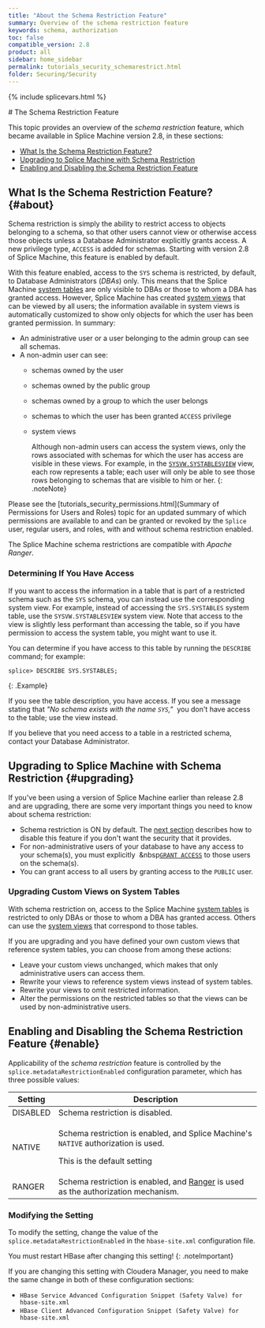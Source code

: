 ```yaml
---
title: "About the Schema Restriction Feature"
summary: Overview of the schema restriction feature
keywords: schema, authorization
toc: false
compatible_version: 2.8
product: all
sidebar: home_sidebar
permalink: tutorials_security_schemarestrict.html
folder: Securing/Security
---
```

{% include splicevars.html %} <section>
<div class="TopicContent" data-swiftype-index="true" markdown="1">
# The Schema Restriction Feature

This topic provides an overview of the _schema restriction_ feature, which became available in Splice Machine version 2.8, in these sections:

* [What Is the Schema Restriction Feature?](#about)
* [Upgrading to Splice Machine with Schema Restriction](#upgrading)
* [Enabling and Disabling the Schema Restriction Feature](#enable)

## What Is the Schema Restriction Feature?  {#about}

Schema restriction is simply the ability to restrict access to objects belonging to a schema, so that other users cannot view or otherwise access those objects unless a Database Administrator explicitly grants access. A new privilege type, `ACCESS` is added for schemas. Starting with version 2.8 of Splice Machine, this feature is enabled by default.

With this feature enabled, access to the `SYS` schema is restricted, by default, to Database Administrators (_DBAs_) only. This means that the Splice Machine [system tables](sqlref_systables_intro.html) are only visible to DBAs or those to whom a DBA has granted access. However, Splice Machine has created [system views](sqlref_sysviews_intro.html) that can be viewed by all users; the information available in system views is automatically customized to show only objects for which the user has been granted permission. In summary:

* An administrative user or a user belonging to the admin group can see all schemas.
* A non-admin user can see:
  * schemas owned by the user
  * schemas owned by the public group
  * schemas owned by a group to which the user belongs
  * schemas to which the user has been granted `ACCESS` privilege
  * system views

    Although non-admin users can access the system views, only the rows associated with schemas for which the user has access are visible in these views. For example, in the [`SYSVW.SYSTABLESVIEW`](sqlref_sysviews_systablesview.html) view, each row represents a table; each user will only be able to see those rows belonging to schemas that are visible to him or her.
    {: .noteNote}

Please see the [tutorials_security_permissions.html](Summary of Permissions for Users and Roles) topic for an updated summary of which permissions are available to and can be granted or revoked by the `Splice` user, regular users, and roles, with and without schema restriction enabled.

<p class="noteNote">The Splice Machine schema restrictions are compatible with <em>Apache Ranger</em>. </p>

### Determining If You Have Access

If you want to access the information in a table that is part of a restricted schema such as the `SYS` schema, you can instead use the corresponding system view. For example, instead of accessing the `SYS.SYSTABLES` system table, use the `SYSVW.SYSTABLESVIEW` system view.  Note that access to the view is slightly less performant than accessing the table, so if you have permission to access the system table, you might want to use it.

You can determine if you have access to this table by running the `DESCRIBE` command; for example:

```
splice> DESCRIBE SYS.SYSTABLES;
```
{: .Example}

If you see the table description, you have access. If you see a message stating that _"No schema exists with the name `SYS`,"_&nbsp; you don't have access to the table; use the view instead.

If you believe that you need access to a table in a restricted schema, contact your Database Administrator.

## Upgrading to Splice Machine with Schema Restriction  {#upgrading}

If you've been using a version of Splice Machine earlier than release 2.8 and are upgrading, there are some very important things you need to know about schema restriction:

* Schema restriction is ON by default. The [next section](#enable) describes how to disable this feature if you don't want the security that it provides.
* For non-administrative users of your database to have any access to your schema(s), you must explicitly &nbsp;&nbsp[`GRANT ACCESS`](sqlref_statements_grant.html#SchemaSyntax) to those users on the schema(s).
* You can grant access to all users by granting access to the `PUBLIC` user.

### Upgrading Custom Views on System Tables

With schema restriction on, access to the Splice Machine [system tables](sqlref_systables_intro.html) is restricted to only DBAs or those to whom a DBA has granted access. Others can use the [system views](sqlref_sysviews_intro.html) that correspond to those tables.

If you are upgrading and you have defined your own custom views that reference system tables, you can choose from among these actions:

* Leave your custom views unchanged, which makes that only administrative users can access them.
* Rewrite your views to reference system views instead of system tables.
* Rewrite your views to omit restricted information.
* Alter the permissions on the restricted tables so that the views can be used by non-administrative users.

## Enabling and Disabling the Schema Restriction Feature  {#enable}

Applicability of the _schema restriction_ feature is controlled by the `splice.metadataRestrictionEnabled` configuration parameter, which has three possible values:

<table>
    <col />
    <col />
    <thead>
        <tr>
            <th>Setting</th>
            <th>Description</th>
        </tr>
    </thead>
    <tbody>
        <tr>
            <td class="CodeFont">DISABLED</td>
            <td>Schema restriction is disabled. </td>
        </tr>
        <tr>
            <td class="CodeFont">NATIVE</td>
            <td><p>Schema restriction is enabled, and Splice Machine's <code>NATIVE</code> authorization is used.</p>
                <p>This is the default setting</p>
            </td>
        </tr>
        <tr>
            <td class="CodeFont">RANGER</td>
            <td>Schema restriction is enabled, and <a href="tutorials_security_usingranger.html">Ranger</a> is used as the authorization mechanism.</td>
        </tr>
    </tbody>
</table>

### Modifying the Setting
To modify the setting, change the value of the `splice.metadataRestrictionEnabled` in the `hbase-site.xml` configuration file.

You must restart HBase after changing this setting!
{: .noteImportant}

If you are changing this setting with Cloudera Manager, you need to make the same change in <span class="important">both</span> of these configuration sections:

* `HBase Service Advanced Configuration Snippet (Safety Valve) for hbase-site.xml`
* `HBase Client Advanced Configuration Snippet (Safety Valve) for hbase-site.xml`



</div>
</section>
